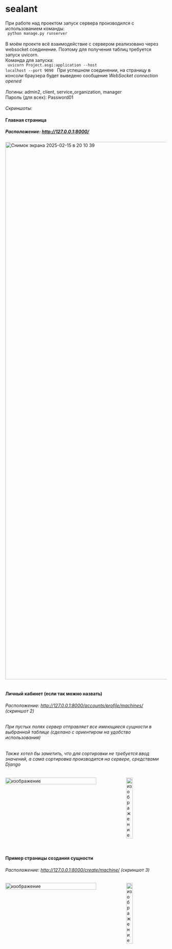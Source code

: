 # sealant
При работе над проектом запуск сервера производился с использованием команды:
<br>
<code> python manage.py runserver </code>
<br>
<br>
В моём проекте всё взаимодействие с сервером реализовано через websocket соединение. Поэтому для получения таблиц требуется запуск uvicorn. 
<br>
Команда для запуска:
<br>
<code> uvicorn Project.asgi:application --host localhost --port 9090 </code>
При успешном соединении, на страницу в консоли браузера будет выведено сообщение <i>WebSocket connection opened</i>
<br>
<br>
Логины: admin2, client, service_organization, manager
<br>Пароль (для всех): Password01
<br>
<br>
<i>Скриншоты:</i>

#### Главная страница
##### Расположение: http://127.0.0.1:8000/
<img width="1680" alt="Снимок экрана 2025-02-15 в 20 10 39" src="https://github.com/user-attachments/assets/f1a93d06-f962-4320-bbfc-2d02b2979edf" />
<br>
<br>

#### Личный кабинет (если так можно назвать)
###### Расположение: http://127.0.0.1:8000/accounts/profile/machines/ (скриншот 2)
###### При пустых полях сервер отправляет все имеющиеся сущности в выбранной таблице (сделано с ориентиром на удобство использования)
###### Также хотел бы заметить, что для сортировки не требуется ввод значений, а сама сортировка производится на сервере, средствами Django
<div style="display: flex; flex-direction: row; width: 100%">
  <img width="75%" alt="изображение" src="https://github.com/user-attachments/assets/593d301c-ea28-4b10-9e9c-1b46c7510325" />
  <img width="20%" alt="изображение" src="https://github.com/user-attachments/assets/4789cafd-79c4-48b3-98cc-8fcbb99d0c92" />
</div>
<br>
<br>

#### Пример страницы создания сущности
###### Расположение: http://127.0.0.1:8000/create/machine/ (скриншот 3)
<div style="display: flex; flex-direction: row; width: 100%">
  <img width="75%" alt="изображение" src="https://github.com/user-attachments/assets/593d301c-ea28-4b10-9e9c-1b46c7510325" />
  <img width="20%" alt="изображение" src="https://github.com/user-attachments/assets/4789cafd-79c4-48b3-98cc-8fcbb99d0c92" />
</div>

